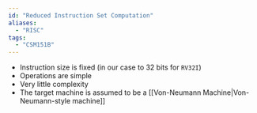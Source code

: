 ```yaml
---
id: "Reduced Instruction Set Computation"
aliases:
  - "RISC"
tags:
  - "CSM151B"
---
```


- Instruction size is fixed (in our case to 32 bits for `RV32I`)
- Operations are simple
- Very little complexity
- The target machine is assumed to be a [[Von-Neumann Machine|Von-Neumann-style machine]]
